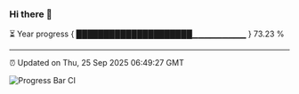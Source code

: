 ### Hi there 👋

⏳ Year progress { █████████████████████▁▁▁▁▁▁▁▁▁ } 73.23 %

---

⏰ Updated on Thu, 25 Sep 2025 06:49:27 GMT

![Progress Bar CI](https://github.com/IshwaranRudhara/GIT-ACTION/workflows/Progress%20Bar%20CI/badge.svg)
